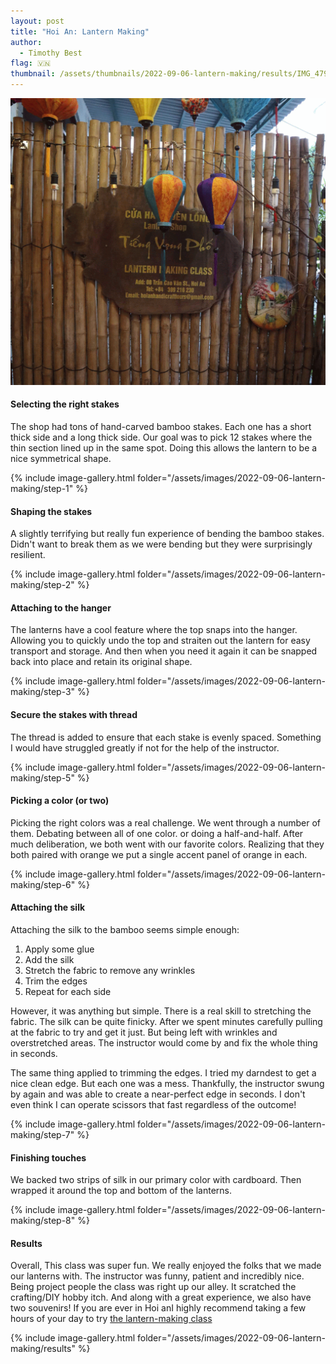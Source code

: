 ```yaml
---
layout: post
title: "Hoi An: Lantern Making"
author:
  - Timothy Best
flag: 🇻🇳
thumbnail: /assets/thumbnails/2022-09-06-lantern-making/results/IMG_4796.jpg
---
```


![the lanterns we made turning on and off in front of A natural edge wooden sign for the lantern-making class sign hanging on a bamboo fence](/assets/images/2022-09-06-lantern-making/IMG_4792-ANIMATION.gif)

#### Selecting the right stakes

The shop had tons of hand-carved bamboo stakes. Each one has a short thick side and a long thick side. Our goal was to pick 12 stakes where the thin section lined up in the same spot. Doing this allows the lantern to be a nice symmetrical shape.

{% include image-gallery.html folder="/assets/images/2022-09-06-lantern-making/step-1" %}

#### Shaping the stakes

A slightly terrifying but really fun experience of bending the bamboo stakes. Didn't want to break them as we were bending but they were surprisingly resilient.

{% include image-gallery.html folder="/assets/images/2022-09-06-lantern-making/step-2" %}

#### Attaching to the hanger

The lanterns have a cool feature where the top snaps into the hanger. Allowing you to quickly undo the top and straiten out the lantern for easy transport and storage. And then when you need it again it can be snapped back into place and retain its original shape.

{% include image-gallery.html folder="/assets/images/2022-09-06-lantern-making/step-3" %}

#### Secure the stakes with thread

The thread is added to ensure that each stake is evenly spaced. Something I would have struggled greatly if not for the help of the instructor.

{% include image-gallery.html folder="/assets/images/2022-09-06-lantern-making/step-5" %}

#### Picking a color (or two)

Picking the right colors was a real challenge. We went through a number of them. Debating between all of one color. or doing a half-and-half. After much deliberation, we both went with our favorite colors. Realizing that they both paired with orange we put a single accent panel of orange in each.

{% include image-gallery.html folder="/assets/images/2022-09-06-lantern-making/step-6" %}

#### Attaching the silk

Attaching the silk to the bamboo seems simple enough:

1. Apply some glue
2. Add the silk
3. Stretch the fabric to remove any wrinkles
4. Trim the edges
5. Repeat for each side

However, it was anything but simple. There is a real skill to stretching the fabric. The silk can be quite finicky. After we spent minutes carefully pulling at the fabric to try and get it just. But being left with wrinkles and overstretched areas. The instructor would come by and fix the whole thing in seconds.

The same thing applied to trimming the edges. I tried my darndest to get a nice clean edge. But each one was a mess. Thankfully, the instructor swung by again and was able to create a near-perfect edge in seconds. I don't even think I can operate scissors that fast regardless of the outcome!

{% include image-gallery.html folder="/assets/images/2022-09-06-lantern-making/step-7" %}

#### Finishing touches

We backed two strips of silk in our primary color with cardboard. Then wrapped it around the top and bottom of the lanterns.

{% include image-gallery.html folder="/assets/images/2022-09-06-lantern-making/step-8" %}

#### Results

Overall, This class was super fun. We really enjoyed the folks that we made our lanterns with. The instructor was funny, patient and incredibly nice. Being project people the class was right up our alley. It scratched the crafting/DIY hobby itch. And along with a great experience, we also have two souvenirs! If you are ever in Hoi anI highly recommend taking a few hours of your day to try [the lantern-making class](http://hoianhandicraft.com/lantern-making-class-2/)

{% include image-gallery.html folder="/assets/images/2022-09-06-lantern-making/results" %}
